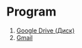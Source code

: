 # Program

1. [Google Drive (Диск)](./lessons/Google-Drive/index.md)
1. [Gmail](./lessons/Gmail/index.md)
